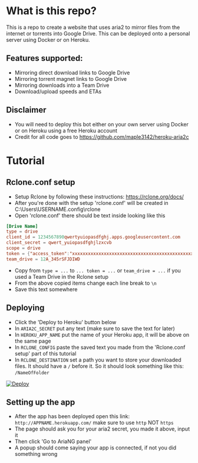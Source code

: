 # What is this repo?
This is a repo to create a website that uses aria2 to mirror files from the internet or torrents into Google Drive. This can be deployed onto a personal server using Docker or on Heroku.

## Features supported:
- Mirroring direct download links to Google Drive
- Mirroring torrent magnet links to Google Drive
- Mirroring downloads into a Team Drive
- Download/upload speeds and ETAs

## Disclaimer
- You will need to deploy this bot either on your own server using Docker or on Heroku using a free Heroku account
- Credit for all code goes to https://github.com/maple3142/heroku-aria2c

# Tutorial
## Rclone.conf setup
- Setup Rclone by following these instructions: https://rclone.org/docs/
- After you're done with the setup 'rclone.conf' will be created in C:\Users\USERNAME\.config\rclone
- Open 'rclone.conf' there should be text inside looking like this
```conf
[Drive Name]
type = drive
client_id = 1234567890qwertyuiopasdfghj.apps.googleusercontent.com
client_secret = qwert_yuiopasdfghjlzxcvb
scope = drive
token = {"access_token":"xxxxxxxxxxxxxxxxxxxxxxxxxxxxxxxxxxxxxxxxxxxxxxxxxxxxxxxxxxxxxxxxxxxxxxxxxxxxxxxxxxxxxxxxxxxxxxxxxxx","token_type":"Bearer","refresh_token":"1//xxxxxxxxxxxxxxxxxxxxxxxxxxxxxxxxxxxxxxxxxxxxxxxxxxxxxxxxx","expiry":"2020-02-0123:01:01.12345678+01:00"}
team_drive = 12A_345rSFJDIWD
```
- Copy from `type = ...` to  `... token = ...` or `team_drive = ...` if you used a Team Drive in the Rclone setup
- From the above copied items change each line break to `\n`
- Save this text somewhere
## Deploying
- Click the 'Deploy to Heroku' button below
- In `ARIA2C_SECRET` put any text (make sure to save the text for later)
- In `HEROKU_APP_NAME` put the name of your Heroku app, it will be above on the same page
- In `RCLONE_CONFIG` paste the saved text you made from the 'Rclone.conf setup' part of this tutorial
- In `RCLONE_DESTINATION` set a path you want to store your downloaded files. It should have a `/` before it. So it should look something like this: `/NameOfFolder`

[![Deploy](https://www.herokucdn.com/deploy/button.svg)](https://heroku.com/deploy)

## Setting up the app
- After the app has been deployed open this link: `http://APPNAME.herokuapp.com/` make sure to use `http` NOT `https`
- The page should ask you for your aria2 secret, you made it above, input it
- Then click 'Go to AriaNG panel'
- A popup should come saying your app is connected, if not you did something wrong
